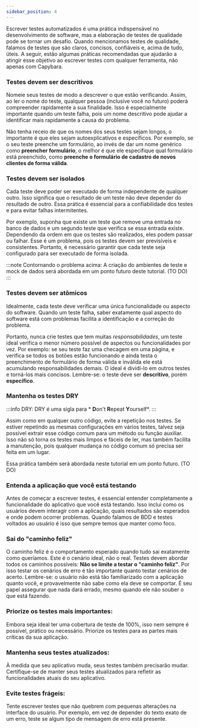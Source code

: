 ```yaml
---
sidebar_position: 4
---
```


Escrever testes automatizados é uma prática indispensável no desenvolvimento de software, mas a elaboração de testes de qualidade pode se tornar um desafio. Quando mencionamos testes de qualidade, falamos de testes que são claros, concisos, confiáveis e, acima de tudo, úteis. A seguir, estão algumas práticas recomendadas que ajudarão a atingir esse objetivo ao escrever testes com qualquer ferramenta, não apenas com Capybara.

### Testes devem ser descritivos

Nomeie seus testes de modo a descrever o que estão verificando. Assim, ao ler o nome do teste, qualquer pessoa (inclusive você no futuro) poderá compreender rapidamente a sua finalidade. Isso é especialmente importante quando um teste falha, pois um nome descritivo pode ajudar a identificar mais rapidamente a causa do problema.

Não tenha receio de que os nomes dos seus testes sejam longos, o importante é que eles sejam autoexplicativos e específicos. Por exemplo, se o seu teste preenche um formulário, ao invés de dar um nome genérico como **preencher formulário**, o melhor é que ele especifique qual formulário está preenchido, como **preenche o formulário de cadastro de novos clientes de forma válida**.

### Testes devem ser isolados

Cada teste deve poder ser executado de forma independente de qualquer outro. Isso significa que o resultado de um teste não deve depender do resultado de outro. Essa prática é essencial para a confiabilidade dos testes e para evitar falhas intermitentes.

Por exemplo, suponha que existe um teste que remove uma entrada no banco de dados e um segundo teste que verifica se essa entrada existe. Dependendo da ordem em que os testes são realizados, eles podem passar ou falhar. Esse é um problema, pois os testes devem ser previsíveis e consistentes. Portanto, é necessário garantir que cada teste seja configurado para ser executado de forma isolada.

:::note Contornando o problema acima:
A criação do ambientes de teste e mock de dados será abordada em um ponto futuro deste tutorial. (TO DO)
:::

### Testes devem ser atômicos

Idealmente, cada teste deve verificar uma única funcionalidade ou aspecto do software. Quando um teste falha, saber exatamente qual aspecto do software está com problemas facilita a identificação e a correção do problema. 

Portanto, nunca crie testes que tem muitas *responsabilidades*, um teste ideal verifica o menor número possível de aspectos ou funcionalidades por vez. Por exemplo: se seu teste faz uma checagem em uma página, e verifica se todos os botões estão funcionando e ainda testa o preenchimento de formulário de forma válida e inválida ele está acumulando responsabilidades demais. O ideal é dividí-lo em outros testes e torná-los mais concisos. Lembre-se: o teste deve ser **descritivo**, porém **específico**.

### Mantenha os testes DRY

:::info DRY:
DRY é uma sigla para * **D**on't **R**epeat **Y**ourself*.
:::

Assim como em qualquer outro código, evite a repetição nos testes. Se estiver repetindo as mesmas configurações em vários testes, talvez seja possível extrair esse código comum para um método ou função auxiliar. Isso não só torna os testes mais limpos e fáceis de ler, mas também facilita a manutenção, pois qualquer mudança no código comum só precisa ser feita em um lugar.

Essa prática também será abordada neste tutorial em um ponto futuro. (TO DO)

### Entenda a aplicação que você está testando

Antes de começar a escrever testes, é essencial entender completamente a funcionalidade do aplicativo que você está testando. Isso inclui como os usuários devem interagir com a aplicação, quais resultados são esperados e onde podem ocorrer problemas. Quando falamos de BDD e testes voltados ao usuário é isso que sempre temos que manter como foco.

### Sai do "caminho feliz"

O caminho feliz é o comportamento esperado quando tudo sai exatamente como queríamos. Este é o cenário ideal, não o real. Testes devem abordar todos os caminhos possíveis: **Não se limite a testar o "caminho feliz"**. Por isso testar os cenários de erro é tão importante quanto testar cenários de acerto. Lembre-se: o usuário não está tão familiarizado com a aplicação quanto você, e provavelmente não sabe como ela deve se comportar. É seu papel assegurar que nada dará errado, mesmo quando ele não souber o que está fazendo.

### Priorize os testes mais importantes:

Embora seja ideal ter uma cobertura de teste de 100%, isso nem sempre é possível, prático ou necessário. Priorize os testes para as partes mais críticas da sua aplicação. 

### Mantenha seus testes atualizados:

À medida que seu aplicativo muda, seus testes também precisarão mudar. Certifique-se de manter seus testes atualizados para refletir as funcionalidades atuais do seu aplicativo.

### Evite testes frágeis: 

Tente escrever testes que não quebrem com pequenas alterações na interface do usuário. Por exemplo, em vez de depender do texto exato de um erro, teste se algum tipo de mensagem de erro está presente.